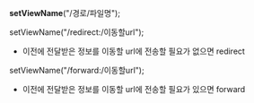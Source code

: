 **setViewName**("/경로/파일명");

setViewName("/redirect:/이동할url");

- 이전에 전달받은 정보를 이동할 url에 전송할 필요가 없으면 redirect

setViewName("/forward:/이동할url");

- 이전에 전달받은 정보를 이동할 url에 전송할 필요가 있으면 forward



